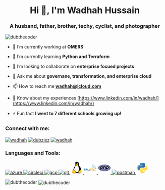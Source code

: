 <h1 align="center">Hi 👋, I'm Wadhah Hussain</h1>
<h3 align="center">A husband, father, brother, techy, cyclist, and photographer</h3>

<p align="left"> <img src="https://komarev.com/ghpvc/?username=dubthecoder&label=Profile%20views&color=0e75b6&style=flat" alt="dubthecoder" /> </p>

- 🔭 I’m currently working at **OMERS**

- 🌱 I’m currently learning **Python and Terraform**

- 👯 I’m looking to collaborate on **enterprise focued projects**

- 💬 Ask me about **governane, transformation, and enterprise cloud**

- 📫 How to reach me **wadhah@icloud.com**

- 📄 Know about my experiences [https://www.linkedin.com/in/wadhah/](https://www.linkedin.com/in/wadhah/)

- ⚡ Fun fact **I went to 7 different schools growing up!**

<h3 align="left">Connect with me:</h3>
<p align="left">
<a href="https://twitter.com/wadhah" target="blank"><img align="center" src="https://raw.githubusercontent.com/rahuldkjain/github-profile-readme-generator/master/src/images/icons/Social/twitter.svg" alt="wadhah" height="30" width="40" /></a>
<a href="https://instagram.com/dubziez" target="blank"><img align="center" src="https://raw.githubusercontent.com/rahuldkjain/github-profile-readme-generator/master/src/images/icons/Social/instagram.svg" alt="dubziez" height="30" width="40" /></a>
<a href="https://medium.com/wadhah" target="blank"><img align="center" src="https://raw.githubusercontent.com/rahuldkjain/github-profile-readme-generator/master/src/images/icons/Social/medium.svg" alt="wadhah" height="30" width="40" /></a>
</p>

<h3 align="left">Languages and Tools:</h3>
<p align="left"> <a href="https://azure.microsoft.com/en-in/" target="_blank" rel="noreferrer"> <img src="https://www.vectorlogo.zone/logos/microsoft_azure/microsoft_azure-icon.svg" alt="azure" width="40" height="40"/> </a> <a href="https://circleci.com" target="_blank" rel="noreferrer"> <img src="https://www.vectorlogo.zone/logos/circleci/circleci-icon.svg" alt="circleci" width="40" height="40"/> </a> <a href="https://cloud.google.com" target="_blank" rel="noreferrer"> <img src="https://www.vectorlogo.zone/logos/google_cloud/google_cloud-icon.svg" alt="gcp" width="40" height="40"/> </a> <a href="https://git-scm.com/" target="_blank" rel="noreferrer"> <img src="https://www.vectorlogo.zone/logos/git-scm/git-scm-icon.svg" alt="git" width="40" height="40"/> </a> <a href="https://www.linux.org/" target="_blank" rel="noreferrer"> <img src="https://raw.githubusercontent.com/devicons/devicon/master/icons/linux/linux-original.svg" alt="linux" width="40" height="40"/> </a> <a href="https://www.mysql.com/" target="_blank" rel="noreferrer"> <img src="https://raw.githubusercontent.com/devicons/devicon/master/icons/mysql/mysql-original-wordmark.svg" alt="mysql" width="40" height="40"/> </a> <a href="https://www.php.net" target="_blank" rel="noreferrer"> <img src="https://raw.githubusercontent.com/devicons/devicon/master/icons/php/php-original.svg" alt="php" width="40" height="40"/> </a> <a href="https://postman.com" target="_blank" rel="noreferrer"> <img src="https://www.vectorlogo.zone/logos/getpostman/getpostman-icon.svg" alt="postman" width="40" height="40"/> </a> <a href="https://www.python.org" target="_blank" rel="noreferrer"> <img src="https://raw.githubusercontent.com/devicons/devicon/master/icons/python/python-original.svg" alt="python" width="40" height="40"/> </a> </p>

<p><img align="left" src="https://github-readme-stats.vercel.app/api/top-langs?username=dubthecoder&show_icons=true&locale=en&layout=compact" alt="dubthecoder" /></p>

<p>&nbsp;<img align="center" src="https://github-readme-stats.vercel.app/api?username=dubthecoder&show_icons=true&locale=en" alt="dubthecoder" /></p>
